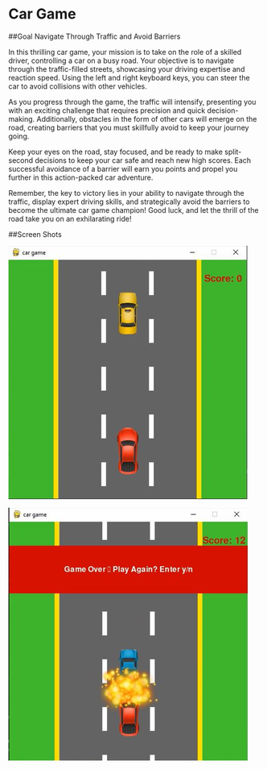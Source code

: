 # Car Game

##Goal
Navigate Through Traffic and Avoid Barriers

In this thrilling car game, your mission is to take on the role of a skilled driver, controlling a car on a busy road. Your objective is to navigate through the traffic-filled streets, showcasing your driving expertise and reaction speed. Using the left and right keyboard keys, you can steer the car to avoid collisions with other vehicles.

As you progress through the game, the traffic will intensify, presenting you with an exciting challenge that requires precision and quick decision-making. Additionally, obstacles in the form of other cars will emerge on the road, creating barriers that you must skillfully avoid to keep your journey going.

Keep your eyes on the road, stay focused, and be ready to make split-second decisions to keep your car safe and reach new high scores. Each successful avoidance of a barrier will earn you points and propel you further in this action-packed car adventure.

Remember, the key to victory lies in your ability to navigate through the traffic, display expert driving skills, and strategically avoid the barriers to become the ultimate car game champion! Good luck, and let the thrill of the road take you on an exhilarating ride!

##Screen Shots

![Play Screen](https://raw.githubusercontent.com/wajihaansari123/MyCarGAME/main/101.JPG)

![Crash Screen](https://raw.githubusercontent.com/wajihaansari123/MyCarGAME/main/102.JPG)
